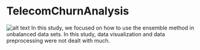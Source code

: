 # TelecomChurnAnalysis

![alt text](https://miro.medium.com/max/828/1*YRq10sAcj2ScV2TirdSKBg.png)
In this study, we focused on how to use the ensemble method in unbalanced data sets. In this study, data visualization and data preprocessing were not dealt with much.

